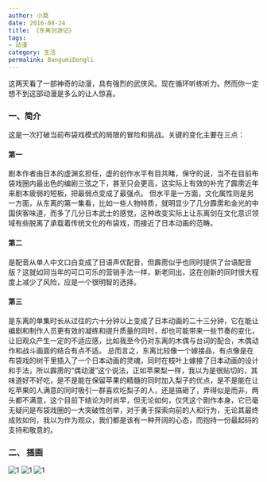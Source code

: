 ```yaml
---
author: 小莫
date: 2016-08-24
title: 《东离剑游记》
tags:
- 动漫
category: 生活
permalink: BangumiDongli
---
```

这两天看了一部神奇的动漫，具有强烈的武侠风。现在循环听练听力。然而你一定想不到这部动漫是多么的让人惊喜。
<!-- more -->

### 一、简介
这是一次打破当前布袋戏模式的局限的冒险和挑战。关键的变化主要在三点：
#### 第一
剧本作者由日本的虚渊玄担任，虚的创作水平有目共睹，保守的说，当不在目前布袋戏圈内最出色的编剧三弦之下，甚至只会更高，这实际上有效的补完了霹雳近年来剧本疲弱的短板，把最弱点变成了最强点。
但水平是一方面，文化属性则是另一方面，从东离的第一集看，比如一些人物特质，就明显少了几分霹雳和金光的中国侠客味道，而多了几分日本武士的感觉，这种改变实际上让东离剑在文化意识领域有些脱离了承载着传统文化的布袋戏，而接近了日本动画的范畴。
#### 第二
是配音从单人中文口白变成了日语声优配音，但霹雳似乎也同时提供了台语配音版？这就如同当年的可口可乐的营销手法一样，新老同出，这在创新的同时很大程度上减少了风险，应是一个很明智的选择。
#### 第三
是东离的单集时长从过往的六十分钟以上变成了日本动画的二十三分钟，它在能让编剧和制作人员更有效的凝练和提升质量的同时，却也可能带来一些节奏的变化，让旧观众产生一定的不适应感，比如我至今仍对东离的木偶与台词的配合，木偶动作和战斗画面的结合有点不适。
总而言之，东离比较像一个嫁接品，有点像是在布袋戏的树干里插入了一个日本动画的灵魂，同时在枝叶上嫁接了日本动画的设计和手法，所以霹雳的“偶动漫”这个说法，正如苹果梨一样，我以为是很贴切的，其味道好不好吃，是不是能在保留苹果的精髓的同时加入梨子的优点，是不是能在让吃苹果的人满意的同时吸引一群喜欢吃梨子的人，还是搞砸了，弄得似是而非，两头都不满意，这个目前下结论为时尚早，但无论如何，仅凭这个剧作本身，它已毫无疑问是布袋戏圈的一大突破性创举，对于勇于探索向前的人和行为，无论其最终成败如何，我以为作为观众，我们都是该有一种开阔的心态，而抱持一份最起码的支持和敬意的。

### 二、 插画

![1](http://xiaomo.info/static/images/dongli1.jpg)
![1](http://xiaomo.info/static/images/dongli2.jpg)
![1](http://xiaomo.info/static/images/dongli3.jpg)
